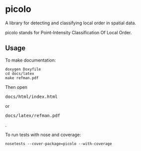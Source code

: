 picolo
=============

A library for detecting and classifying local order in spatial data.

picolo stands for Point-Intensity Classification Of Local Order.


Usage
------

To make documentation:

    doxygen Doxyfile
    cd docs/latex
    make refman.pdf

Then open <pre>docs/html/index.html</pre> or <pre>docs/latex/refman.pdf</pre>.


To run tests with nose and coverage:

    nosetests --cover-package=picolo --with-coverage


